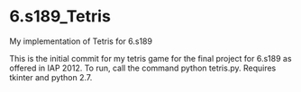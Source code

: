 # 6.s189_Tetris
My implementation of Tetris for 6.s189

This is the initial commit for my tetris game for the final project for 6.s189 as offered in IAP 2012. To run, call the command python tetris.py. Requires tkinter and python 2.7.